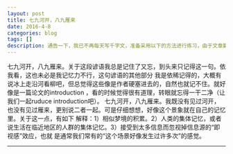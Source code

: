 ```yaml
---
layout: post
title: 七九河开，八九雁来
date: 2016-4-8
categories: blog
tags: []
description: 通告一下，我已不再每天写千字文，准备采用以下的方法进行练习，由于文章篇幅较长，链接较多，建议到简书或>博客进行阅读。^M
---
```

   七九河开，八九雁来。关于这段谚语我总是记住了又忘，到头来只记得这一句。依我看，这也未必是我记忆力不行，这句谚语的其他部分
我是依稀记得的，大概有说冰上走沿河看柳吧，但总觉得这些像是作者硬塞进去的，自然也就记不住。就好像是一篇论文的introduction
，看的时候觉得很有道理，转眼就忘得一干二净（让我们一起ruduce introduction吧）。
   七九河开，八九雁来。我既没有见过河开，也没有见过雁来，更别说二者一起。可是仔细想想，好像这个景象就在自己的记忆里。关于这一点，有如下
解释：1）相似梦境的积累。2）人类的集体记忆，或者说生活在临近地区的人群的集体记忆。3）接受到太多信息而忽视掉信息源的“即视感”效应，也就
是通常我们常有的“这个场景好像发生过许多次”的感觉。



---

